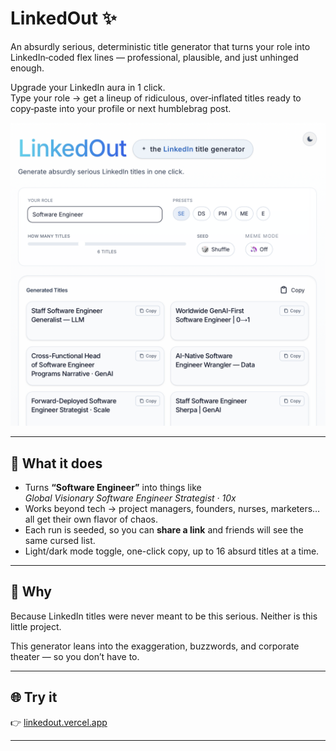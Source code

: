 # LinkedOut ✨

An absurdly serious, deterministic title generator that turns your role into LinkedIn‑coded flex lines — professional, plausible, and just unhinged enough.

Upgrade your LinkedIn aura in 1 click.  
Type your role → get a lineup of ridiculous, over‑inflated titles ready to copy‑paste into your profile or next humblebrag post.

![LinkedOut screenshot](linkedout-ss.png)

---

## 💼 What it does
- Turns **“Software Engineer”** into things like  
  *Global Visionary Software Engineer Strategist · 10x*  
- Works beyond tech → project managers, founders, nurses, marketers… all get their own flavor of chaos.  
- Each run is seeded, so you can **share a link** and friends will see the same cursed list.  
- Light/dark mode toggle, one-click copy, up to 16 absurd titles at a time.  

---

## 🎯 Why
Because LinkedIn titles were never meant to be this serious. Neither is this little project.

This generator leans into the exaggeration, buzzwords, and corporate theater — so you don’t have to.  

---

## 🌐 Try it
👉 [linkedout.vercel.app](https://linkedout.vercel.app)

---
